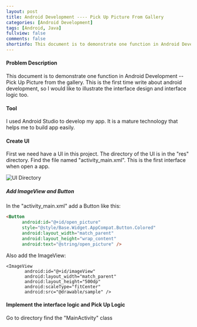 ```yaml
---
layout: post
title: Android Development ---- Pick Up Picture From Gallery
categories: [Android Development]
tags: [Android, Java]
fullview: false
comments: false
shortinfo: This document is to demonstrate one function in Android Development -- Pick Up Picture from the gallery. This is the first time write about android development, so I would like to illustrate the interface design and interface logic too.
---
```

#### Problem Description
This document is to demonstrate one function in Android Development -- Pick Up Picture from the
gallery. This is the first time write about android development, so I would like to illustrate
the interface design and interface logic too.


#### Tool
I used Android Studio to develop my app. It is a mature technology that helps me to build app easily.

#### Create UI
First we need have a UI in this project. The directory of the UI is in the "res" directory. Find the file named "activity_main.xml". This is the first interface when open a app.

![UI Directory](https://raw.githubusercontent.com/scao7/dbyll/gh-pages/assets/media/androidRes/UIDir.PNG)

##### Add ImageView and Button
In the "activity_main.xml" add a Button like this:
```HTML
<Button
      android:id="@+id/open_picture"
      style="@style/Base.Widget.AppCompat.Button.Colored"
      android:layout_width="match_parent"
      android:layout_height="wrap_content"
      android:text="@string/open_picture" />
```
Also add the ImageView:
```
<ImageView
       android:id="@+id/imageView"
       android:layout_width="match_parent"
       android:layout_height="500dp"
       android:scaleType="fitCenter"
       android:src="@drawable/sample" />
```
#### Implement the interface logic and Pick Up Logic
Go to directory find the "MainActivity" class
